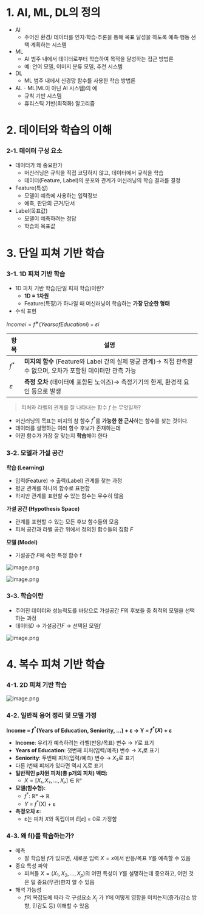 # 1. AI, ML, DL의 정의

- AI
    - 주어진 환경/ 데이터를 인지·학습·추론을 통해 목표 달성을 하도록 예측·행동 선택·계획하는 시스템
- ML
    - AI 범주 내에서 데이터로부터 학습하여 목적을 달성하는 접근 방법론
    - 예: 언어 모델, 이미지 분류 모델, 추천 시스템
- DL
    - ML 범주 내에서 신경망 함수를 사용한 학습 방법론
- AL - ML(ML이 아닌 AI 시스템)의 예
    - 규칙 기반 시스템
    - 휴리스틱 기반(최적화) 알고리즘

# 2. 데이터와 학습의 이해

### 2-1. 데이터 구성 요소

- 데이터가 왜 중요한가
    - 머신러닝은 규칙을 직접 코딩하지 않고, 데이터에서 규칙을 학습
    - 데이터(Feature, Label)의 분포와 관계가 머신러닝의 학습 결과를 결정
- Feature(특성)
    - 모델이 예측에 사용하는 입력정보
    - 예측, 판단의 근거/단서
- Label(목표값)
    - 모델이 예측하려는 정답
    - 학습의 목표값

# 3. 단일 피쳐 기반 학습

### 3-1. 1D 피쳐 기반 학습

- 1D 피처 기반 학습(단일 피처 학습)이란?
    - **1D = 1차원**
    - Feature(특징)가 하나일 때 머신러닝이 학습하는 **가장 단순한 형태**
- 수식 표현

$Incomei=f^∗(Years of Educationi)+εi$

| 항목 | 설명 |
| --- | --- |
| $f^*$ | **미지의 함수** (Feature와 Label 간의 실제 평균 관계)→ 직접 관측할 수 없으며, 오차가 포함된 데이터만 관측 가능 |
| $\varepsilon$ | **측정 오차** (데이터에 포함된 노이즈)→ 측정기기의 한계, 환경적 요인 등으로 발생 |

> 피처와 라벨의 관계를 잘 나타내는 함수 $f$ 는 무엇일까?
> 
- 머신러닝의 목표는 미지의 참 함수 $f^*$를 **가능한 한 근사**하는 함수를 찾는 것이다.
- 데이터를 설명하는 여러 함수 후보가 존재하는데
- 어떤 함수가 가장 잘 맞는지 **학습**해야 한다

### 3-2. 모델과 가설 공간

**학습 (Learning)**

- 입력(Feature) → 출력(Label) 관계를 찾는 과정
- 평균 관계를 하나의 함수로 표현함
- 하지만 관계를 표현할 수 있는 함수는 무수히 많음

**가설 공간 (Hypothesis Space)**

- 관계를 표현할 수 있는 모든 후보 함수들의 모음
- 피처 공간과 라벨 공간 위에서 정의된 함수들의 집합 $F$

**모델 (Model)**

- 가설공간 $F$에 속한 특정 함수 f

![image.png](./image.png)

![image.png](./image1.png)

 

### 3-3. 학습이란

- 주어진 데이터와 성능척도를 바탕으로 가설공간 $F$의 후보들 중 최적의 모델을 선택하는 과정
- 데이터$D$ → 가설공간$F$ → 선택된 모델$f$

![image.png](./image2.png)

# 4. 복수 피쳐 기반 학습

### 4-1. 2D 피쳐 기반 학습

![image.png](./image3.png)

### 4-2. 일반적 용어 정리 및 모델 가정

**Income = $f^*$(Years of Education, Seniority, …) + ε → Y = $f^*(X)$ + ε**

- **Income**: 우리가 예측하려는 라벨(반응/목표) 변수 → $Y$로 표기
- **Years of Education**: 첫번째 피처(입력/예측) 변수 → $X₁$로 표기
- **Seniority**: 두번째 피처(입력/예측) 변수 → $X₂$로 표기
- 다른 i번째 피처가 있다면 역시 $Xᵢ$로 표기
- **일반적인 p차원 피처(총 p개의 피처) 벡터:**
    - $X = [X₁, X₂, …, Xₚ]$ ∈ ℝᵖ
- **모델(함수형):**
    - $f^*$: ℝᵖ → ℝ
    - $Y$ = $f^*$(X) + ε
- **측정오차 ε:**
    - ε는 피처 $X$와 독립이며 $E[ε]$ = 0로 가정함

### 4-3. 왜 f()를 학습하는가?

- 에측
    - 잘 학습된 $f$가 있으면, 새로운 입력 $X = x$에서 반응/목표 $Y$를 예측할 수 있음
- 중요 특성 파악
    - 피쳐들 $X = (X_1, X_2, … , X_p)$의 어떤 특성이 $Y$를 설명하는데 중요하고, 어떤 것은 덜 중요(무관)한지 알 수 있음
- 해석 가능성
    - $f$의 복잡도에 따라 각 구성요소 $X_j$ 가 $Y$에 어떻게 영향을 미치는지(증가/감소 방향, 민감도 등) 이해할 수 있음